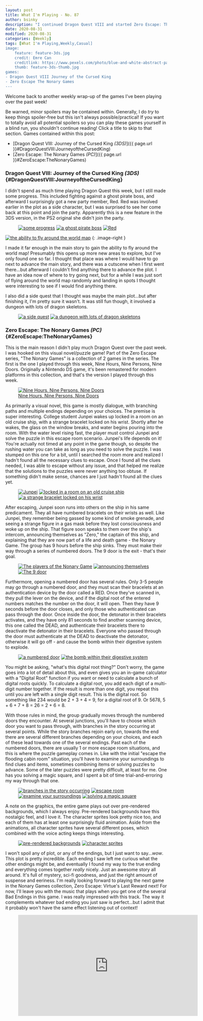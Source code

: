 ```yaml
---
layout: post
title: What I'm Playing - No. 87
author: bsinky
description: "I continued Dragon Quest VIII and started Zero Escape: The Nonary Games this week."
date: 2020-08-31
modified: 2020-08-31
categories: [Weekly]
tags: [What I'm Playing,Weekly,Casual]
image:
    feature: feature-3ds.jpg
    credit: Emre Can
    creditlink: https://www.pexels.com/photo/blue-and-white-abstract-painting-2110951/
    thumb: feature-3ds-thumb.jpg
games:
- Dragon Quest VIII Journey of the Cursed King
- Zero Escape The Nonary Games
---
```


Welcome back to another weekly wrap-up of the games I've been playing over the
past week!

Be warned, minor spoilers may be contained within. Generally, I do *try* to keep
things spoiler-free but this isn't always possible/practical! If you want to
totally avoid all potential spoilers so you can play these games yourself in a
blind run, you shouldn't continue reading! Click a title to skip to that section.
Games contained within this post:

 - [Dragon Quest VIII: Journey of the Cursed King *(3DS)*]({{ page.url }}#DragonQuestVIII:JourneyoftheCursedKing)
 - [Zero Escape: The Nonary Games *(PC)*]({{ page.url }}#ZeroEscape:TheNonaryGames)

<!--more-->

### Dragon Quest VIII: Journey of the Cursed King *(3DS)*    {#DragonQuestVIII:JourneyoftheCursedKing}

I didn't spend as much time playing Dragon Quest this week, but I still made
some progress. This included fighting against a ghost pirate boss, and afterward
I surprisingly got a new party member, Red. Red was involved earlier in the plot
as a side character, but I was surprised to see her come back at this point and
join the party. Apparently this is a new feature in the 3DS version, in the PS2
original she didn't join the party.

<figure class="third">
    <a href="https://i.imgur.com/1PfPoO0.png"><img src="https://i.imgur.com/1PfPoO0m.png" alt="some progress"/></a>
    <a href="https://i.imgur.com/SO47S2N.png"><img src="https://i.imgur.com/SO47S2Nm.png" alt="a ghost pirate boss"/></a>
    <a href="https://i.imgur.com/kPu49Ya.png"><img src="https://i.imgur.com/kPu49Yam.png" alt="Red"/></a>
</figure>

[![the ability to fly around the world map](https://i.imgur.com/iFGFcJzm.png)](https://i.imgur.com/iFGFcJz.png)
{: .image-right }

I made it far enough in the main story to gain the ability to fly around the
world map! Presumably this opens up more new areas to explore, but I've only
found one so far. I thought that place was where I would have to go next to
advance the main story, and there was a cutscene when I first went there...but
afterward I couldn't find anything there to advance the plot. I have an idea now
of where to try going next, but for a while I was just sort of flying around the
world map randomly and landing in spots I thought were interesting to see if I
would find anything there.

I also did a side quest that I thought was maybe the main plot...but after
finishing it, I'm pretty sure it wasn't. It was still fun though, it involved a
dungeon with lots of dragon skeletons.

<figure class="half">
    <a href="https://i.imgur.com/wEVY6yh.png"><img src="https://i.imgur.com/wEVY6yhm.png" alt="a side quest"/></a>
    <a href="https://i.imgur.com/8rMBQ5x.jpg"><img src="https://i.imgur.com/8rMBQ5xm.jpg" alt="a dungeon with lots of dragon skeletons"/></a>
</figure>

### Zero Escape: The Nonary Games *(PC)*    {#ZeroEscape:TheNonaryGames}

This is the main reason I didn't play much Dragon Quest over the past week. I
was hooked on this visual novel/puzzle game! Part of the Zero Escape series,
"The Nonary Games" is a collection of 2 games in the series. The first is the
one I played through this week, Nine Hours, Nine Persons, Nine Doors. Originally
a Nintendo DS game, it's been remastered for modern platforms in this
collection, and that's the version I played through this week.

<figure class="half center">
    <a href="https://i.imgur.com/omoVamP.jpg">
      <img src="https://i.imgur.com/omoVamPm.jpg" alt="Nine Hours, Nine Persons, Nine Doors"/>
      <figcaption>Nine Hours, Nine Persons, Nine Doors</figcaption>
    </a>
</figure>

As primarily a visual novel, this game is mostly dialogue, with branching paths
and multiple endings depending on your choices. The premise is super
interesting. College student Junpei wakes up locked in a room on an old cruise
ship, with a strange bracelet locked on his wrist. Shortly after he wakes, the
glass on the window breaks, and water begins pouring into the room. With the
water level rising fast, the player must control Junpei and solve the puzzle in
this escape room scenario. Junpei's life depends on it! You're actually not
timed at any point in the game though, so despite the rushing water you can take
as long as you need to solve the puzzle. I was stumped on this one for a bit,
until I searched the room more and realized I hadn't found all the necessary
clues to escape. Once I found all the clues needed, I was able to escape without
any issue, and that helped me realize that the solutions to the puzzles were
never anything too obtuse. If something didn't make sense, chances are I just
hadn't found all the clues yet.

<figure class="third">
    <a href="https://i.imgur.com/AKzXmDn.jpg"><img src="https://i.imgur.com/AKzXmDnm.jpg" alt="Junpei"/></a>
    <a href="https://i.imgur.com/mONSaTD.jpg"><img src="https://i.imgur.com/mONSaTDm.jpg" alt="locked in a room on an old cruise ship"/></a>
    <a href="https://i.imgur.com/XFhmFWV.jpg"><img src="https://i.imgur.com/XFhmFWVm.jpg" alt="a strange bracelet locked on his wrist"/></a>
</figure>

After escaping, Junpei soon runs into others on the ship in his same
predicament. They all have numbered bracelets on their wrists as well. Like
Junpei, they remember being gassed by some kind of smoke grenade, and seeing a
strange figure in a gas mask before they lost consciousness and woke up on the
ship. That figure soon speaks to them over the ship's intercom, announcing
themselves as "Zero," the captain of this ship, and explaining that they are now
part of a life and death game - the Nonary Game. The group has 9 hours before
the ship sinks. They must make their way through a series of numbered doors. The
9 door is the exit - that's their goal.

<figure class="third">
    <a href="https://i.imgur.com/7oerwqM.jpg"><img src="https://i.imgur.com/7oerwqMm.jpg" alt="The players of the Nonary Game"/></a>
    <a href="https://i.imgur.com/bUayoZJ.jpg"><img src="https://i.imgur.com/bUayoZJm.jpg" alt="announcing themselves"/></a>
    <a href="https://i.imgur.com/H7i4tOR.jpg"><img src="https://i.imgur.com/H7i4tORm.jpg" alt="The 9 door"/></a>
</figure>

Furthermore, opening a numbered door has several rules. Only 3-5 people may go
through a numbered door, and they must scan their bracelets at an authentication
device by the door called a RED. Once they've scanned in, they pull the lever on
the device, and if the digital root of the entered numbers matches the number on
the door, it will open. Then they have 9 seconds before the door closes, and
only those who authenticated can pass through the door. Once inside the door,
the detonator in their bracelets activates, and they have only 81 seconds to
find another scanning device, this one called the DEAD, and authenticate their
bracelets there to deactivate the detonator in their bracelets. Everyone who
passed through the door must authenticate at the DEAD to deactivate the
detonator, otherwise it will go off - and cause the bomb within their digestive
system to explode.

<figure class="half">
    <a href="https://i.imgur.com/0QgRxoh.jpg"><img src="https://i.imgur.com/0QgRxohm.jpg" alt="a numbered door"/></a>
    <a href="https://i.imgur.com/cT1lq9L.jpg"><img src="https://i.imgur.com/cT1lq9Lm.jpg" alt="the bomb within their digestive system"/></a>
</figure>

You might be asking, "what's this digital root thing?" Don't worry, the game
goes into a lot of detail about this, and even gives you an in-game calculator
with a "Digital Root" function if you want or need to calculate a bunch of
digital roots quickly. To calculate a digital root, you add each digit of a
multi-digit number together. If the result is more than one digit, you repeat
this until you are left with a single digit result. This is the digital root. So
something like 234 would be 2 + 3 + 4 = 9, for a digital root of 9. Or 5678, 5 +
6 + 7 + 8 = 26 = 2 + 6 = 8.

With those rules in mind, the group gradually moves through the numbered doors
they encounter. At several junctions, you'll have to choose which door you want
to pass through, with branches in the story occurring at several points. While
the story branches rejoin early on, towards the end there are several different
branches depending on your choices, and each of these lead towards one of the
several endings. Past each of the numbered doors, there are usually 1 or more
escape room situations, and this is where the puzzle gameplay comes in. Like
with the initial "escape the flooding cabin room" situation, you'll have to
examine your surroundings to find clues and items, sometimes combining items or
solving puzzles to advance. Some of the later puzzles were pretty difficult, at
least for me. One has you solving a magic square, and I spent a bit of time
trial-and-erroring my way through that one.

<figure class="half">
    <a href="https://i.imgur.com/1bmgRAg.jpg"><img src="https://i.imgur.com/1bmgRAgm.jpg" alt="branches in the story occurring"/></a>
    <a href="https://i.imgur.com/KKDhrBx.jpg"><img src="https://i.imgur.com/KKDhrBxm.jpg" alt="escape room"/></a>
    <a href="https://i.imgur.com/qsGIRhD.jpg"><img src="https://i.imgur.com/qsGIRhDm.jpg" alt="examine your surroundings"/></a>
    <a href="https://i.imgur.com/7TNPCId.jpg"><img src="https://i.imgur.com/7TNPCIdm.jpg" alt="solving a magic square"/></a>
</figure>

A note on the graphics, the entire game plays out over pre-rendered backgrounds,
which I always enjoy. Pre-rendered backgrounds have this nostalgic feel, and I
love it. The character sprites look pretty nice too, and each of them has at
least one surprisingly fluid animation. Aside from the animations, all character
sprites have several different poses, which combined with the voice acting keeps
things interesting.

<figure class="half">
    <a href="https://i.imgur.com/hHzEt4b.jpg"><img src="https://i.imgur.com/hHzEt4bm.jpg" alt="pre-rendered backgrounds"/></a>
    <a href="https://i.imgur.com/bfHzRM3.jpg"><img src="https://i.imgur.com/bfHzRM3m.jpg" alt="character sprites"/></a>
</figure>

I won't spoil any of plot, or any of the endings, but I just want to say...*wow*.
This plot is pretty incredible. Each ending I saw left me curious what the other
endings might be, and eventually I found my way to the true ending and
everything comes together *really* nicely. Just an awesome story all around.
It's full of mystery, sci-fi goodness, and just the right amount of suspense and
eeriness. I'm really looking forward to playing the next game in the Nonary
Games collection, Zero Escape: Virtue's Last Reward next! For now, I'll leave
you with the music that plays when you get one of the several Bad Endings in
this game. I was really impressed with this track. The way it complements
whatever bad ending you just saw is perfect...but I admit that it probably won't
have the same effect listening out of context!

<figure class="center">
    <iframe width="560" height="315" src="https://www.youtube.com/embed/Y0EWNffAtAA" frameborder="0" allow="accelerometer; autoplay; encrypted-media; gyroscope; picture-in-picture" allowfullscreen></iframe>
</figure>

